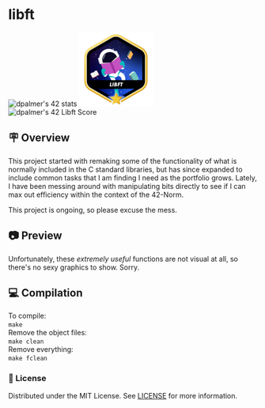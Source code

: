 # libft
![dpalmer's 42 stats](https://badge42.vercel.app/api/v2/cli5pb141011308mh1fmi5qrq/stats?cursusId=21&coalitionId=271)
![Achievement Unlocked!](./assets/libftm.png)  
![dpalmer's 42 Libft Score](https://badge42.vercel.app/api/v2/cli5pb141011308mh1fmi5qrq/project/2848837)
## 🪧 Overview
This project started with remaking some of the functionality of what is normally included in the C standard libraries, but has since expanded to include common tasks that I am finding I need as the portfolio grows. Lately, I have been messing around with manipulating bits directly to see if I can max out efficiency within the context of the 42-Norm.

This project is ongoing, so please excuse the mess.

## 📷 Preview
Unfortunately, these _extremely useful_ functions are not visual at all, so there's no sexy graphics to show. Sorry.

## 💻 Compilation
To compile:  
```make```  
Remove the object files:  
```make clean```  
Remove everything:  
```make fclean```  

### 📝 License
Distributed under the MIT License. See [LICENSE](LICENSE) for more information.
